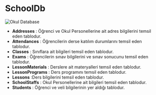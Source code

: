 # SchoolDb
![Okul Database](https://github.com/berrekucuk/SchoolDb/assets/139650041/9106a9c3-225d-49ff-86ef-31f772df5fc6)

+ **Addresses** : Öğrenci ve Okul Personellerine ait adres bilgilerini temsil eden tablodur.
+ **Attendances** : Öğrencilerin derse katılım durumlarını temsil eden tablodur.
+ **Classes** : Sınıflara ait bilgileri temsil eden tablodur.
+ **Exams** : Öğrencilerin sınav bilgilerini ve sınav sonucunu temsil eden tablodur.
+ **LessonMaterials** : Derslere ait materyalleri temsil eden tablodur.
+ **LessonPrograms** : Ders programını temsil eden tablodur.
+ **Lessons** :Ders bilgilerini temsil eden tablodur.
+ **SchoolStaffs** : Okul Personellerine ait bilgileri temsil eden tablodur.
+ **Students** :  Öğrenci ve veli bilgilerinin yer aldığı tablodur.
